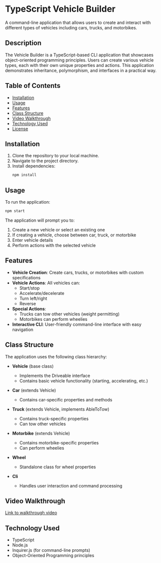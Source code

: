 # TypeScript Vehicle Builder

A command-line application that allows users to create and interact with different types of vehicles including cars, trucks, and motorbikes.

## Description

The Vehicle Builder is a TypeScript-based CLI application that showcases object-oriented programming principles. Users can create various vehicle types, each with their own unique properties and actions. This application demonstrates inheritance, polymorphism, and interfaces in a practical way.

## Table of Contents

- [Installation](#installation)
- [Usage](#usage)
- [Features](#features)
- [Class Structure](#class-structure)
- [Video Walkthrough](#video-walkthrough)
- [Technology Used](#technology-used)
- [License](#license)

## Installation

1. Clone the repository to your local machine.
2. Navigate to the project directory.
3. Install dependencies:
   ```bash
   npm install
   ```

## Usage

To run the application:

```bash
npm start
```

The application will prompt you to:
1. Create a new vehicle or select an existing one
2. If creating a vehicle, choose between car, truck, or motorbike
3. Enter vehicle details
4. Perform actions with the selected vehicle

## Features

- **Vehicle Creation**: Create cars, trucks, or motorbikes with custom specifications
- **Vehicle Actions**: All vehicles can:
  - Start/stop
  - Accelerate/decelerate
  - Turn left/right
  - Reverse
- **Special Actions**:
  - Trucks can tow other vehicles (weight permitting)
  - Motorbikes can perform wheelies
- **Interactive CLI**: User-friendly command-line interface with easy navigation

## Class Structure

The application uses the following class hierarchy:

- **Vehicle** (base class)
  - Implements the Driveable interface
  - Contains basic vehicle functionality (starting, accelerating, etc.)
  
- **Car** (extends Vehicle)
  - Contains car-specific properties and methods
  
- **Truck** (extends Vehicle, implements AbleToTow)
  - Contains truck-specific properties
  - Can tow other vehicles
  
- **Motorbike** (extends Vehicle)
  - Contains motorbike-specific properties
  - Can perform wheelies
  
- **Wheel**
  - Standalone class for wheel properties
  
- **Cli**
  - Handles user interaction and command processing

## Video Walkthrough

[Link to walkthrough video](https://app.screencastify.com/v3/watch/MnplvoMJ1MD8tCwafbGq)

## Technology Used

- TypeScript
- Node.js
- Inquirer.js (for command-line prompts)
- Object-Oriented Programming principles

